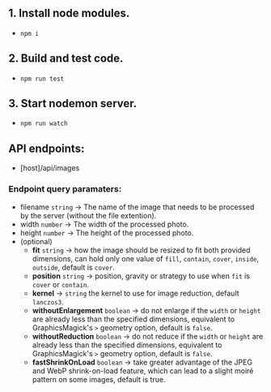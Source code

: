 ## 1. Install node modules. 
* `npm i`
## 2. Build and test code.
* `npm run test`
## 3. Start nodemon server.
* `npm run watch`

## API endpoints: 
* [host]/api/images
### Endpoint query paramaters: 
* filename `string` -> The name of the image that needs to be processed by the server (without the file extention). 
* width `number` -> The width of the processed photo.
* height `number` -> The height of the processed photo.
* (optional)
  * **fit** `string` -> how the image should be resized to fit both provided dimensions, can hold only one value of `fill`, `contain`, `cover`, `inside`, `outside`, default is `cover`.
  * **position** `string` ->  position, gravity or strategy to use when `fit` is `cover` or `contain`.
  * **kernel** -> `string` the kernel to use for image reduction, default `lanczos3`.
  * **withoutEnlargement** `boolean` -> do not enlarge if the `width` or `height` are already less than the specified dimensions, equivalent to GraphicsMagick's `>` geometry option, default is `false`. 
  * **withoutReduction** `boolean` -> do not reduce if the `width` or `height` are already less than the specified dimensions, equivalent to GraphicsMagick's `>` geometry option, default is `false`.
  * **fastShrinkOnLoad** `boolean` -> take greater advantage of the JPEG and WebP shrink-on-load feature, which can lead to a slight moiré pattern on some images, default is true. 
